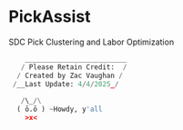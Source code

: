 # PickAssist
SDC Pick Clustering and Labor Optimization



```python
    _________________________
   / Please Retain Credit:  /
  / Created by Zac Vaughan / 
 /__Last Update: 4/4/2025_/   
  
   /\_/\
  ( ō.ō ) ~Howdy, y'all
    >x<
```

